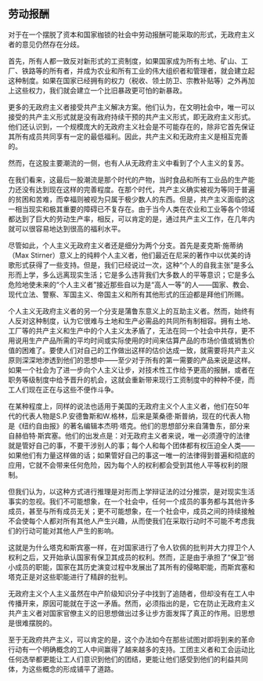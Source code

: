 ## 劳动报酬

对于在一个摆脱了资本和国家枷锁的社会中劳动报酬可能采取的形式，无政府主义者的意见仍然存在分歧。

首先，所有人都一致反对新形式的工资制度，如果国家成为所有土地、矿山、工厂、铁路等的所有者，并成为农业和所有工业的伟大组织者和管理者，就会建立起这种制度。如果在国家已经拥有的权力（税收、领土防卫、宗教补贴等）之外再加上这些权力，我们就会建立一个比旧暴政更可怕的新暴政。

更多的无政府主义者接受共产主义解决方案。他们认为，在文明社会中，唯一可以接受的共产主义形式就是没有政府持续干预的共产主义形式，即无政府主义形式。他们还认识到，一个规模庞大的无政府主义社会是不可能存在的，除非它首先保证其所有成员共同享有一定的最低福利。因此，共产主义和无政府主义是相互完善的。

然而，在这股主要潮流的一侧，也有人从无政府主义中看到了个人主义的复苏。

在我们看来，这最后一股潮流是那个时代的产物，当时食品和所有工业品的生产能力还没有达到现在这样的完善程度。在那个时代，共产主义确实被视为等同于普遍的贫困和苦难，而幸福则被视为只属于极少数人的东西。但是，共产主义面临的这一相当现实和极其重要的障碍已不复存在。由于当今人类在农业和工业等各个领域都达到了巨大的劳动生产率，相反，可以肯定的是，通过共产主义工作，在几年内就可以很容易地达到很高的福利水平。

尽管如此，个人主义无政府主义者还是细分为两个分支。首先是麦克斯·施蒂纳（Max Stirner）意义上的纯粹个人主义者，他们最近在尼采的著作中以优美的诗歌形式获得了一些支持。但是，我们已经说过一次，这种“个人的自我主张”是多么形而上学，多么远离现实生活；它是多么违背我们大多数人的平等意识；它是多么危险地使未来的“个人主义者”接近那些自以为是“高人一等”的人——国家、教会、现代立法、警察、军国主义、帝国主义和所有其他形式的压迫都是拜他们所赐。

个人主义无政府主义者的另一个分支是蒲鲁东意义上的互助主义者。然而，始终有人反对这种制度，认为它很难与土地和生产必需品的共同所有制相容。拥有土地、工厂等的共产主义和生产中的个人主义太矛盾了，无法在同一个社会中共存，更不用说用生产产品所需的平均时间或实际使用的时间来估算产品的市场价值或销售价值的困难了。要使人们对自己的工作做出这样的估价达成一致，就需要将共产主义原则深深地渗透到他们的思想中——至少对于所有的第一需要的产品来说是这样。如果一个社会为了进一步向个人主义让步，对技术性工作给予更高的报酬，或者在职务等级制度中给予晋升的机会，这就会重新带来现行工资制度中的种种不便，而工人们现在正在与这些不便作斗争。

在某种程度上，同样的说法也适用于美国的无政府主义个人主义者，他们在50年代的代表人物是S.P.安德鲁斯和W.格林，后来是莱桑德·斯普纳，现在的代表人物是《纽约自由报》的著名编辑本杰明·塔克。他们的思想部分来自蒲鲁东，部分来自赫伯特·斯宾塞。他们的出发点是：对无政府主义者来说，唯一必须遵守的法律就是管好自己的事，不要干涉别人的事；每个人和每个团体都有权压迫全人类——如果他们有力量这样做的话；如果管好自己的事这一唯一的法律得到普遍和彻底的应用，它就不会带来任何危险，因为每个人的权利都会受到其他人平等权利的限制。

但我们认为，以这种方式进行推理是对形而上学辩证法的过分推崇，是对现实生活事实的忽视。我们不可能想象，在一个社会中，任何一个成员的事务都与其他许多成员，甚至与所有成员无关；更不可能想象，在一个社会中，成员之间的持续接触不会使每个人都对所有其他人产生兴趣，从而使我们在采取行动时不可能不考虑我们的行动可能对其他人产生的影响。

这就是为什么塔克和斯宾塞一样，在对国家进行了令人钦佩的批判并大力捍卫个人权利之后，又开始承认国家有保卫其成员的权利。然而，正是由于承担了“保卫”弱小成员的职能，国家在其历史演变过程中发展出了其所有的侵略职能，而斯宾塞和塔克正是对这些职能进行了精辟的批判。

无政府主义个人主义虽然在中产阶级知识分子中找到了追随者，但却没有在工人中传播开来，原因可能就在于这一矛盾。然而，必须指出的是，它在防止无政府主义共产主义者对国家官僚主义的旧思想做出过多让步方面发挥了真正的作用。旧思想是很难摆脱的。

至于无政府共产主义，可以肯定的是，这个办法如今在那些试图对即将到来的革命行动有一个明确概念的工人中间赢得了越来越多的支持。工团主义者和工会运动比任何选举都更能让工人们意识到他们的团结，更能让他们感受到他们的利益共同体，为这些概念的形成铺平了道路。

